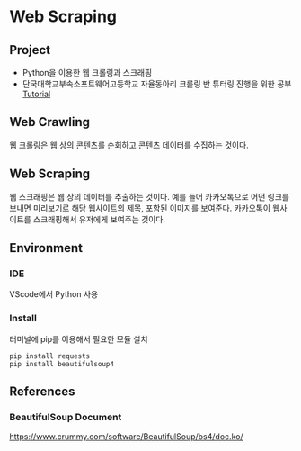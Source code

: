 # Web Scraping

## Project
- Python을 이용한 웹 크롤링과 스크래핑
- 단국대학교부속소프트웨어고등학교 자율동아리 크롤링 반 튜터링 진행을 위한 공부
[Tutorial](https://chaennie.tistory.com/category/%EB%8D%B0%EC%9D%B4%ED%84%B0/%EC%9B%B9%20%EC%8A%A4%ED%81%AC%EB%9E%98%ED%95%91)

## Web Crawling
웹 크롤링은 웹 상의 콘텐츠를 순회하고 콘텐츠 데이터를 수집하는 것이다.

## Web Scraping
웹 스크래핑은 웹 상의 데이터를 추출하는 것이다. 예를 들어 카카오톡으로 어떤 링크를 보내면 미리보기로 해당 웹사이트의 제목, 포함된 이미지를 보여준다. 카카오톡이 웹사이트를 스크래핑해서 유저에게 보여주는 것이다. 

##  Environment

### IDE
VScode에서 Python 사용

### Install
터미널에 pip를 이용해서 필요한 모듈 설치
```
pip install requests
pip install beautifulsoup4
```

## References

### BeautifulSoup Document
https://www.crummy.com/software/BeautifulSoup/bs4/doc.ko/
